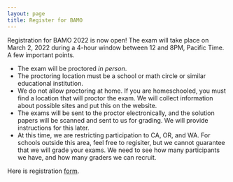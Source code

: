 ```yaml
---
layout: page
title: Register for BAMO
---
```


Registration for BAMO 2022 is now open! The exam will take place on March 2, 2022 during a 4-hour window between 12 and 8PM, Pacific Time. A few important points.
* The exam will be proctored *in person*.
* The proctoring location must be a school or math circle or similar educational institution.
* We do not allow proctoring at home. If you are homeschooled, you must find a location that will proctor the exam. We will collect information about possible sites and put this on the website.
* The exams will be sent to the proctor electronically, and the solution papers will be scanned and sent to us for grading. We will provide instructions for this later.
* At this time, we are restricting participation to CA, OR, and WA. For schools outside this area, feel free to regisiter, but we cannot guarantee that we will grade your exams. We need to see how many participants we have, and how many graders we can recruit.

Here is registration [form](https://forms.gle/N12CTwv6CtXPve8LA).

<!--
in December 2021.  Details will be posted on the home page later this fall. If you wish to added to our email list, please click on this [link](https://forms.gle/pVCGWa71KXX8E9wz6).
-->
